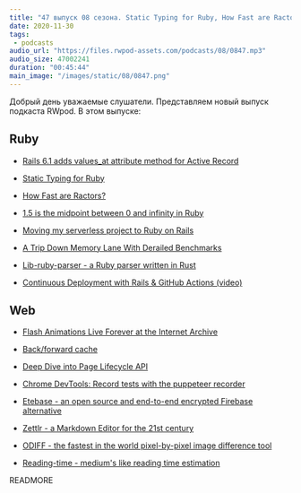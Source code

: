 ```yaml
---
title: "47 выпуск 08 сезона. Static Typing for Ruby, How Fast are Ractors?, Back/forward cache, Lib-ruby-parser, Etebase, Zettlr и прочее"
date: 2020-11-30
tags:
 - podcasts
audio_url: "https://files.rwpod-assets.com/podcasts/08/0847.mp3"
audio_size: 47002241
duration: "00:45:44"
main_image: "/images/static/08/0847.png"
---
```


Добрый день уважаемые слушатели. Представляем новый выпуск подкаста RWpod. В этом выпуске:

## Ruby

 - [Rails 6.1 adds values_at attribute method for Active Record](https://blog.bigbinary.com/2020/11/17/rails-6-1-adds-values_at-attribute-method-for-active-record.html)
 - [Static Typing for Ruby](https://shopify.engineering/static-typing-ruby)
 - [How Fast are Ractors?](https://www.fastruby.io/blog/ruby/performance/how-fast-are-ractors.html)
 - [1.5 is the midpoint between 0 and infinity in Ruby](https://blog.peterzhu.ca/ruby-range-bsearch/)


 - [Moving my serverless project to Ruby on Rails](https://frantic.im/back-to-rails)
 - [A Trip Down Memory Lane With Derailed Benchmarks](https://www.moncefbelyamani.com/a-trip-down-memory-lane-with-derailed-benchmarks/)
 - [Lib-ruby-parser - a Ruby parser written in Rust](https://github.com/lib-ruby-parser/lib-ruby-parser)
 - [Continuous Deployment with Rails & GitHub Actions (video)](https://gorails.com/episodes/rails-continuous-deployment-with-github-actions)

## Web

 - [Flash Animations Live Forever at the Internet Archive](http://blog.archive.org/2020/11/19/flash-animations-live-forever-at-the-internet-archive/)
 - [Back/forward cache](https://web.dev/bfcache/)
 - [Deep Dive into Page Lifecycle API](https://blog.bitsrc.io/page-lifecycle-api-a-browser-api-every-frontend-developer-should-know-b1c74948bd74)


 - [Chrome DevTools: Record tests with the puppeteer recorder](https://umaar.com/dev-tips/241-puppeteer-recorder/)
 - [Etebase - an open source and end-to-end encrypted Firebase alternative](https://www.etebase.com/)
 - [Zettlr - a Markdown Editor for the 21st century](https://github.com/Zettlr/Zettlr)
 - [ODIFF - the fastest in the world pixel-by-pixel image difference tool](https://github.com/dmtrKovalenko/odiff)
 - [Reading-time - medium's like reading time estimation](https://github.com/ngryman/reading-time)

READMORE
